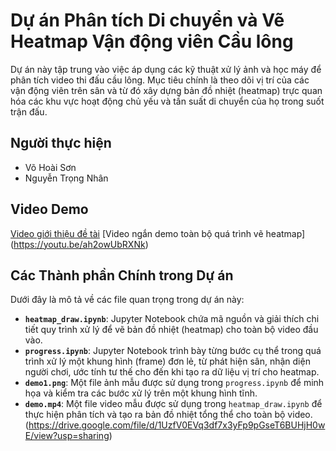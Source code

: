 # Dự án Phân tích Di chuyển và Vẽ Heatmap Vận động viên Cầu lông

Dự án này tập trung vào việc áp dụng các kỹ thuật xử lý ảnh và học máy để phân tích video thi đấu cầu lông. Mục tiêu chính là theo dõi vị trí của các vận động viên trên sân và từ đó xây dựng bản đồ nhiệt (heatmap) trực quan hóa các khu vực hoạt động chủ yếu và tần suất di chuyển của họ trong suốt trận đấu.

## Người thực hiện

* Võ Hoài Sơn
* Nguyễn Trọng Nhân

## Video Demo

[Video giới thiệu đề tài](https://youtu.be/N5h5xNVd9W4)
[Video ngắn demo toàn bộ quá trình vẽ heatmap] (https://youtu.be/ah2owUbRXNk)

## Các Thành phần Chính trong Dự án

Dưới đây là mô tả về các file quan trọng trong dự án này:

* **`heatmap_draw.ipynb`**: Jupyter Notebook chứa mã nguồn và giải thích chi tiết quy trình xử lý để vẽ bản đồ nhiệt (heatmap) cho toàn bộ video đầu vào.
* **`progress.ipynb`**: Jupyter Notebook trình bày từng bước cụ thể trong quá trình xử lý một khung hình (frame) đơn lẻ, từ phát hiện sân, nhận diện người chơi, ước tính tư thế cho đến khi tạo ra dữ liệu vị trí cho heatmap.
* **`demo1.png`**: Một file ảnh mẫu được sử dụng trong `progress.ipynb` để minh họa và kiểm tra các bước xử lý trên một khung hình tĩnh.
* **`demo.mp4`**: Một file video mẫu được sử dụng trong `heatmap_draw.ipynb` để thực hiện phân tích và tạo ra bản đồ nhiệt tổng thể cho toàn bộ video. (https://drive.google.com/file/d/1UzfV0EVq3df7x3yFp9pGseT6BUHjH0wE/view?usp=sharing)

